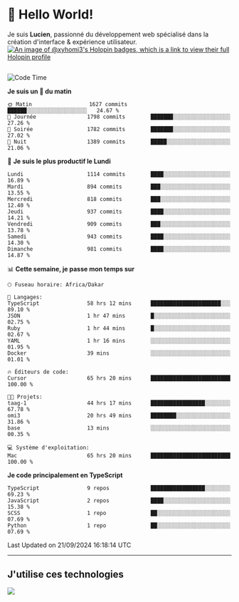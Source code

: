 # 👋 Hello World!

Je suis **Lucien**, passionné du développement web spécialisé dans la création d'interface & expérience utilisateur.
[![An image of @xyhomi3's Holopin badges, which is a link to view their full Holopin profile](https://holopin.me/xyhomi3)](https://holopin.io/@xyhomi3)

##

<!--START_SECTION:waka-->
![Code Time](http://img.shields.io/badge/Code%20Time-2%2C107%20hrs%2050%20mins-blue)

**Je suis un 🐤 du matin** 

```text
🌞 Matin                  1627 commits        ██████░░░░░░░░░░░░░░░░░░░   24.67 % 
🌆 Journée                1798 commits        ███████░░░░░░░░░░░░░░░░░░   27.26 % 
🌃 Soirée                 1782 commits        ███████░░░░░░░░░░░░░░░░░░   27.02 % 
🌙 Nuit                   1389 commits        █████░░░░░░░░░░░░░░░░░░░░   21.06 % 
```
📅 **Je suis le plus productif le Lundi** 

```text
Lundi                    1114 commits        ████░░░░░░░░░░░░░░░░░░░░░   16.89 % 
Mardi                    894 commits         ███░░░░░░░░░░░░░░░░░░░░░░   13.55 % 
Mercredi                 818 commits         ███░░░░░░░░░░░░░░░░░░░░░░   12.40 % 
Jeudi                    937 commits         ████░░░░░░░░░░░░░░░░░░░░░   14.21 % 
Vendredi                 909 commits         ███░░░░░░░░░░░░░░░░░░░░░░   13.78 % 
Samedi                   943 commits         ████░░░░░░░░░░░░░░░░░░░░░   14.30 % 
Dimanche                 981 commits         ████░░░░░░░░░░░░░░░░░░░░░   14.87 % 
```


📊 **Cette semaine, je passe mon temps sur** 

```text
🕑︎ Fuseau horaire: Africa/Dakar

💬 Langages: 
TypeScript               58 hrs 12 mins      ██████████████████████░░░   89.10 % 
JSON                     1 hr 47 mins        █░░░░░░░░░░░░░░░░░░░░░░░░   02.75 % 
Ruby                     1 hr 44 mins        █░░░░░░░░░░░░░░░░░░░░░░░░   02.67 % 
YAML                     1 hr 16 mins        ░░░░░░░░░░░░░░░░░░░░░░░░░   01.95 % 
Docker                   39 mins             ░░░░░░░░░░░░░░░░░░░░░░░░░   01.01 % 

🔥 Éditeurs de code: 
Cursor                   65 hrs 20 mins      █████████████████████████   100.00 % 

🐱‍💻 Projets: 
taag-1                   44 hrs 17 mins      █████████████████░░░░░░░░   67.78 % 
omi3                     20 hrs 49 mins      ████████░░░░░░░░░░░░░░░░░   31.86 % 
base                     13 mins             ░░░░░░░░░░░░░░░░░░░░░░░░░   00.35 % 

💻 Système d'exploitation: 
Mac                      65 hrs 20 mins      █████████████████████████   100.00 % 
```

**Je code principalement en TypeScript** 

```text
TypeScript               9 repos             █████████████████░░░░░░░░   69.23 % 
JavaScript               2 repos             ████░░░░░░░░░░░░░░░░░░░░░   15.38 % 
SCSS                     1 repo              ██░░░░░░░░░░░░░░░░░░░░░░░   07.69 % 
Python                   1 repo              ██░░░░░░░░░░░░░░░░░░░░░░░   07.69 % 
```




 Last Updated on 21/09/2024 16:18:14 UTC
<!--END_SECTION:waka-->
---

## J'utilise ces technologies

<p align="left">
  <a href="https://skillicons.dev">
    <img src="https://skillicons.dev/icons?i=ts,js,md,scss,tailwind,react,docker,express,astro,vite,nextjs,vercel,figma,ableton" />
  </a>
</p>

